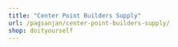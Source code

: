 ```yaml
---
title: "Center Point Builders Supply"
url: /pagsanjan/center-point-builders-supply/
shop: doityourself
---
```

